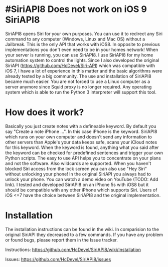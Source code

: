 #SiriAPI8 Does not work on iOS 9
SiriAPI8
========
SiriAPI8 opens Siri for your own purposes. You can use it to redirect any Siri command to any computer (Windows, Linux and Mac OS) without a Jailbreak. This is the only API that works with iOS8. In opposite to previous implementations you don't even need to be in your homes network! When your server is running, you can use SiriAPI8.
I use SiriAPI8 for my home automation system to control the lights. Since I also developed the original SiriAPI (https://github.com/HcDevel/Siri-API) which was compatible with iOS 7, I have a lot of experience in this matter and the basic algorithms were already tested by a big community. The use and installation of SiriAPI8 became much easier. You are not forced to use a Linux computer as a server anymore since Squid proxy is no longer required. Any operating system which is able to run the Python 3 interpreter will support this tool.

How does it work?
=================
Basically you just create notes with a defineable keyword. By default you say "Create a note iPhone ...". In this case iPhone is the keyword. SiriAPI8 which runs on your own computer and doesn't send any information to other servers than Apple's your data keeps safe, scans your iCloud notes for this keyword. When the keyword is found, anything what you said after the keyword can be checked for predefined sentences and trigger your own Python scripts. The easy to use API helps you to concentrate on your plans and not the software. Also wildcards are supported.
When you haven't blocked Siri access from the lock screen you can also use "Hey Siri" without unlocking your phone! In the original SiriAPI you always had to unlock your phone.
You can watch a demo video on YouTube (TODO: Add link). I tested and developed SiriAPI8 on an iPhone 5s with iOS8 but it should be compatible with any other iPhone which supports Siri. Users of iOS <=7 have the choice between SiriAPI8 and the original implementation.

Installation
============
The installation instructions can be found in the wiki. In comparision to the original SiriAPI they decreased to a few commands. If you have any problem or found bugs, please report them in the Issue tracker.

Instructions: https://github.com/HcDevel/SiriAPI8/wiki/Installation

Issues: https://github.com/HcDevel/SiriAPI8/issues
